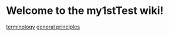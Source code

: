 # Welcome to the my1stTest wiki!


[terminology](/daisy/sdata/Introduction/terminology.md)
[general principles](/daisy/sdata/Introduction/generalprinciples.md)